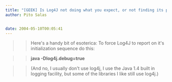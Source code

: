 ```yaml
---
title: "[GEEK] Is Log4J not doing what you expect, or not finding its properties?"
author: Pito Salas


date: 2004-05-10T00:05:41
---
```



>>

>> Here's a handy bit of esoterica: To force Log4J to report on it's
initialization sequence do this:

>>

>> **java -Dlog4j.debug=true**

>>

>> (And no, I usually don't use log4j, I use the Java 1.4 built in logging
facility, but some of the libraries I like still use log4j.)


